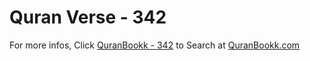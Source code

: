 # Quran Verse - 342 

For more infos, Click [QuranBookk - 342](https://www.quranbookk.com/quran/search?q=342) to Search at [QuranBookk.com](http://quranbookk.com/)